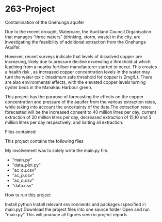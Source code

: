# 263-Project

Contamination of the Onehunga aquifer

Due to the recent drought, Watercare, the Auckland Council Organisation that manages “three waters” (drinking, storm, waste) in the city, are 
investigating the feasibility of additional extraction from the Onehunga Aquifer.

However, recent surveys indicate that levels of dissolved copper are increasing, likely due to pressure decline exceeding a threshold at which 
leaching from a nearby fertiliser manufacturer started to occur. This creates a health risk , as increased copper concentration levels in the 
water may turn the water toxic (maximum safe threshold for copper is 2mg/L). There are also environmental effects, with the elevated copper 
levels turning oyster beds in the Manakau Harbour green.

This project has the purpose of forecasting the effects on the copper concentration and pressure of the aquifer from the various extraction rates, 
while taking into account the uncertainty of the data.The extraction rates forecasted will be the increased consent to 40 million litres per day, 
current extraction of 20 million litres per day, decreased extraction of 15,10 and 5 million litres per day respectively, and halting all extraction. 


Files contained:

This project contains the following files

My involvement was to solely write the main.py file.

- "main.py"
- "data_plot.py"
- "ac_cu.csv"
- "ac_p.csv"
- "ac_q.csv"
- "data.csv"

How to run this project

Install python
Install relevant environments and packages (specified in main.py)
Download the project files into one source folder
Open and run "main.py"
This will produce all figures seen in project reports


